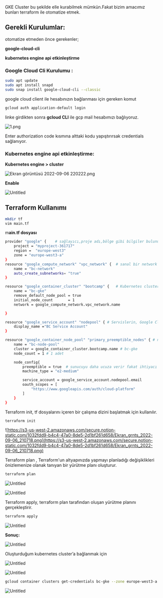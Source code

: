GKE Cluster bu şekilde elle kurabilmek mümkün.Fakat bizim amacımız bunları terraform ile otomatize etmek.

## Gerekli Kurulumlar:

otomatize etmeden önce gerekenler;

**google-cloud-cli**

**kubernetes engine api etkinleştirme**

### **Google Cloud Cli Kurulumu :**

```bash
sudo apt update
sudo apt install snapd
sudo snap install google-cloud-cli --classic
```

google cloud client ile hesabınızın bağlanması için gereken komut

```bash
gcloud auth application-default login
```

 linke girdikten sonra ****gcloud CLI**** ile gcp mail hesabımızı bağlıyoruz.

![1.png](https://s3-us-west-2.amazonaws.com/secure.notion-static.com/da560ae3-0b19-4ca1-914a-16e71cc147c8/1.png)

Enter authorization code kısmına alttaki kodu yapıştırırsak credentials sağlanıyor.

### K**ubernetes engine api etkinleştirme:**

**Kubernetes engine > cluster**

![Ekran görüntüsü 2022-09-06 220222.png](https://s3-us-west-2.amazonaws.com/secure.notion-static.com/9c53a6ef-c75c-40ac-8ea7-9f03174baf87/Ekran_grnts_2022-09-06_220222.png)

**Enable**

![Untitled](https://s3-us-west-2.amazonaws.com/secure.notion-static.com/f4a76847-89b5-4a76-a548-fc91f9d483a4/Untitled.png)

## Terraform Kullanımı

```bash
mkdir tf
vim main.tf
```

m**ain.tf dosyası** 

```bash
provider "google" {    # sağlayıcı,proje adı,bölge gibi bilgiler bulunur.
    project = "myproject-361717"
    region =  "europe-west3"
    zone = "europe-west3-a"
}
resource "google_compute_network" "vpc_network" {  # sanal bir network oluşturur.
    name = "bc-network"
    auto_create_subnetworks= "true"
}

resource "google_container_cluster" "bootcamp" {   # Kubernetes cluster tanımı.
    name = "bc-gke"
    remove_default_node_pool = true
    initial_node_count       = 1
    network = google_compute_network.vpc_network.name

}

resource "google_service_account" "nodepool" { # Servislerin, Google Cloudda hangi yetkilere sahip olunacağını buradan ayarlarız.Servislere hesap açıp yetki veririz.Bot hesap g>    account_id = "bc-serviceaccount"
    display_name ="BC Service Account"
}

resource "google_container_node_pool" "primary_preemptible_nodes" { # node poolu oluşturduğumuz yer.
    name = "bc-node-pool"
    cluster = google_container_cluster.bootcamp.name # bc-gke
    node_count = 1 # 1 adet

    node_config{
        preemptible = true  # sunucuyu daha ucuza verir fakat ihtiyacı olduğu anda geri alıp başkasına satabilir.
        machine_type = "e2-medium"

        service_account = google_service_account.nodepool.email
        oauth_scopes = [
            "https://www.googleapis.com/auth/cloud-platform"
        ]
    }
}
```

Terraform init, tf dosyalarını içeren bir çalışma dizini başlatmak için kullanılır.

```bash
terraform init

```

![https://s3-us-west-2.amazonaws.com/secure.notion-static.com/1032fdd9-b4c4-47a0-8de5-2d1bf261d658/Ekran_grnts_2022-09-06_210718.png](https://s3-us-west-2.amazonaws.com/secure.notion-static.com/1032fdd9-b4c4-47a0-8de5-2d1bf261d658/Ekran_grnts_2022-09-06_210718.png)

Terraform plan , Terraform'un altyapınızda yapmayı planladığı değişiklikleri önizlemenize olanak tanıyan bir yürütme planı oluşturur.

```bash
terraform plan

```

![Untitled](https://s3-us-west-2.amazonaws.com/secure.notion-static.com/e786e9a6-63e3-43a8-823b-965da1f53251/Untitled.png)

![Untitled](https://s3-us-west-2.amazonaws.com/secure.notion-static.com/ef819512-a286-45e8-b331-0c3ca019652f/Untitled.png)

Terraform apply, terraform plan tarafından oluşan yürütme planını gerçekleştirir.

```bash
terraform apply
```

![Untitled](https://s3-us-west-2.amazonaws.com/secure.notion-static.com/600df182-ea91-445b-a506-9304efac395d/Untitled.png)

**Sonuç:**

![Untitled](https://s3-us-west-2.amazonaws.com/secure.notion-static.com/e533dd1e-d388-421f-a78a-3bbc1b52afb4/Untitled.png)

Oluşturduğum kubernetes cluster’a bağlanmak için

![Untitled](https://s3-us-west-2.amazonaws.com/secure.notion-static.com/7dbe4411-d05e-4f93-ba69-80db1e05df8a/Untitled.png)

![Untitled](https://s3-us-west-2.amazonaws.com/secure.notion-static.com/dc8dd243-1a90-4444-b938-a3bb957e396b/Untitled.png)

```bash
gcloud container clusters get-credentials bc-gke --zone europe-west3-a --project myproject-361717
```

![Untitled](https://s3-us-west-2.amazonaws.com/secure.notion-static.com/06d22626-5acc-469c-965f-b83a3f04d0f8/Untitled.png)
